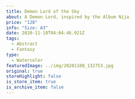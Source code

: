 ```yaml
---
title: Demon Lord of the Sky
about: A Demon Lord, inspired by the Album Nija
price: "120"
info: "Size: A3"
date: 2020-11-10T04:04:46.921Z
tags:
  - Abstract
  - Fantasy
type:
  - Watercolor
featuredImage: ../img/20201108_132753.jpg
original: true
storeHighlight: false
is_store_item: true
is_archive_item: false
---
```

